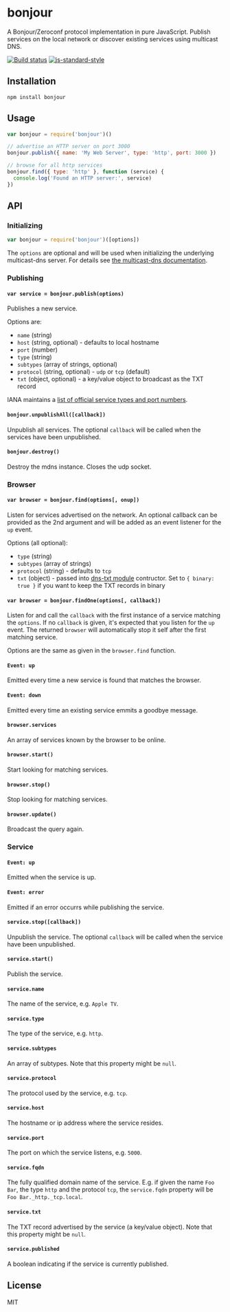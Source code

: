 # bonjour

A Bonjour/Zeroconf protocol implementation in pure JavaScript. Publish
services on the local network or discover existing services using
multicast DNS.

[![Build status](https://travis-ci.org/watson/bonjour.svg?branch=master)](https://travis-ci.org/watson/bonjour)
[![js-standard-style](https://img.shields.io/badge/code%20style-standard-brightgreen.svg?style=flat)](https://github.com/feross/standard)

## Installation

```
npm install bonjour
```

## Usage

```js
var bonjour = require('bonjour')()

// advertise an HTTP server on port 3000
bonjour.publish({ name: 'My Web Server', type: 'http', port: 3000 })

// browse for all http services
bonjour.find({ type: 'http' }, function (service) {
  console.log('Found an HTTP server:', service)
})
```

## API

### Initializing

```js
var bonjour = require('bonjour')([options])
```

The `options` are optional and will be used when initializing the
underlying multicast-dns server. For details see [the multicast-dns
documentation](https://github.com/mafintosh/multicast-dns#mdns--multicastdnsoptions).

### Publishing

#### `var service = bonjour.publish(options)`

Publishes a new service.

Options are:

- `name` (string)
- `host` (string, optional) - defaults to local hostname
- `port` (number)
- `type` (string)
- `subtypes` (array of strings, optional)
- `protocol` (string, optional) - `udp` or `tcp` (default)
- `txt` (object, optional) - a key/value object to broadcast as the TXT
  record

IANA maintains a [list of official service types and port
numbers](https://www.iana.org/assignments/service-names-port-numbers/service-names-port-numbers.xhtml).

#### `bonjour.unpublishAll([callback])`

Unpublish all services. The optional `callback` will be called when the
services have been unpublished.

#### `bonjour.destroy()`

Destroy the mdns instance. Closes the udp socket.

### Browser

#### `var browser = bonjour.find(options[, onup])`

Listen for services advertised on the network. An optional callback can
be provided as the 2nd argument and will be added as an event listener
for the `up` event.

Options (all optional):

- `type` (string)
- `subtypes` (array of strings)
- `protocol` (string) - defaults to `tcp`
- `txt` (object) - passed into [dns-txt
  module](https://github.com/watson/dns-txt) contructor. Set to `{
  binary: true }` if you want to keep the TXT records in binary

#### `var browser = bonjour.findOne(options[, callback])`

Listen for and call the `callback` with the first instance of a service
matching the `options`. If no `callback` is given, it's expected that
you listen for the `up` event. The returned `browser` will automatically
stop it self after the first matching service.

Options are the same as given in the `browser.find` function.

#### `Event: up`

Emitted every time a new service is found that matches the browser.

#### `Event: down`

Emitted every time an existing service emmits a goodbye message.

#### `browser.services`

An array of services known by the browser to be online.

#### `browser.start()`

Start looking for matching services.

#### `browser.stop()`

Stop looking for matching services.

#### `browser.update()`

Broadcast the query again.

### Service

#### `Event: up`

Emitted when the service is up.

#### `Event: error`

Emitted if an error occurrs while publishing the service.

#### `service.stop([callback])`

Unpublish the service. The optional `callback` will be called when the
service have been unpublished.

#### `service.start()`

Publish the service.

#### `service.name`

The name of the service, e.g. `Apple TV`.

#### `service.type`

The type of the service, e.g. `http`.

#### `service.subtypes`

An array of subtypes. Note that this property might be `null`.

#### `service.protocol`

The protocol used by the service, e.g. `tcp`.

#### `service.host`

The hostname or ip address where the service resides.

#### `service.port`

The port on which the service listens, e.g. `5000`.

#### `service.fqdn`

The fully qualified domain name of the service. E.g. if given the name
`Foo Bar`, the type `http` and the protocol `tcp`, the `service.fqdn`
property will be `Foo Bar._http._tcp.local`.

#### `service.txt`

The TXT record advertised by the service (a key/value object). Note that
this property might be `null`.

#### `service.published`

A boolean indicating if the service is currently published.

## License

MIT
